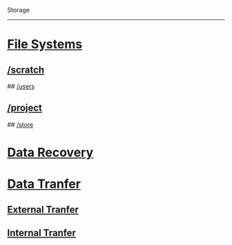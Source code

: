 Storage

---

<!-- use only links inside h1, h2, h3 and h4 -->

# [File Systems](https://eth-cscs.github.io/storage/file_systems)
## [/scratch](https://eth-cscs.github.io/storage/file_systems/scratch)
## [/users](https://eth-cscs.github.io/storage/file_systems/users)
## [/project](https://eth-cscs.github.io/storage/file_systems/project)
## [/store](https://eth-cscs.github.io/storage/file_systems/store)
# [Data Recovery](https://eth-cscs.github.io/storage/data_recovery)
# [Data Tranfer](https://eth-cscs.github.io/storage/data_transfer)
## [External Tranfer](https://eth-cscs.github.io/storage/data_transfer/external_transfer)
## [Internal Tranfer](https://eth-cscs.github.io/storage/data_transfer/internal_transfer)
